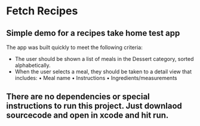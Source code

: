 # Fetch Recipes
## Simple demo for a recipes take home test app

The app was built quickly to meet the following criteria:

- The user should be shown a list of meals in the Dessert category, sorted alphabetically.
- When the user selects a meal, they should be taken to a detail view that includes:
• Meal name
• Instructions
• Ingredients/measurements

## There are no dependencies or special instructions to run this project. Just downlaod sourcecode and open in xcode and hit run.
